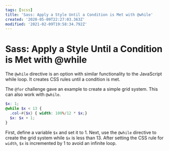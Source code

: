 ```yaml
---
tags: [scss]
title: 'Sass: Apply a Style Until a Condition is Met with @while'
created: '2020-05-09T22:27:03.363Z'
modified: '2021-02-09T19:58:34.792Z'
---
```


Sass: Apply a Style Until a Condition is Met with @while
========================================================

The ```@while``` directive is an option with similar functionality to the JavaScript while loop. It creates CSS rules until a condition is met.

The ```@for``` challenge gave an example to create a simple grid system. This can also work with ```@while```.
```scss
$x: 1;
@while $x < 13 {
  .col-#{$x} { width: 100%/12 * $x;}
  $x: $x + 1;
}
```
First, define a variable ```$x``` and set it to 1. Next, use the ```@while``` directive to create the grid system while ```$x``` is less than 13. After setting the CSS rule for ```width```, ```$x``` is incremented by 1 to avoid an infinite loop.

